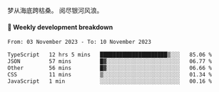 梦从海底跨枯桑。
阅尽银河风浪。


#### 📝 Weekly development breakdown

<!--START_SECTION:waka-->

```txt
From: 03 November 2023 - To: 10 November 2023

TypeScript   12 hrs 5 mins   █████████████████████▒░░░   85.06 %
JSON         57 mins         █▓░░░░░░░░░░░░░░░░░░░░░░░   06.77 %
Other        56 mins         █▓░░░░░░░░░░░░░░░░░░░░░░░   06.66 %
CSS          11 mins         ▒░░░░░░░░░░░░░░░░░░░░░░░░   01.34 %
JavaScript   1 min           ░░░░░░░░░░░░░░░░░░░░░░░░░   00.16 %
```

<!--END_SECTION:waka-->



